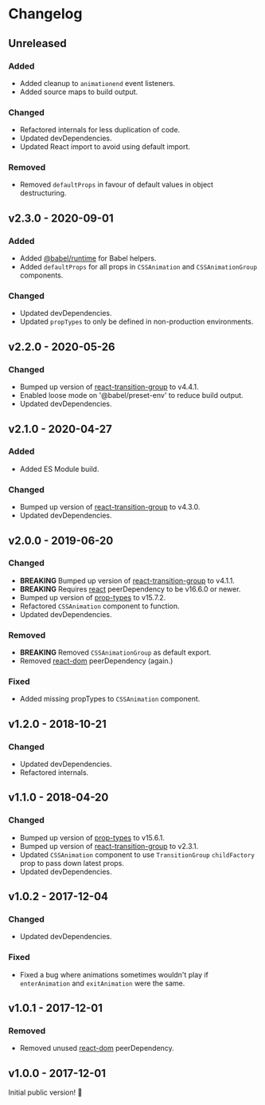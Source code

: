 # Changelog

## Unreleased

### Added

- Added cleanup to `animationend` event listeners.
- Added source maps to build output.

### Changed

- Refactored internals for less duplication of code.
- Updated devDependencies.
- Updated React import to avoid using default import.

### Removed

- Removed `defaultProps` in favour of default values in object destructuring.

## v2.3.0 - 2020-09-01

### Added

- Added [@babel/runtime](https://www.npmjs.com/package/@babel/runtime) for Babel helpers.
- Added `defaultProps` for all props in `CSSAnimation` and `CSSAnimationGroup` components.

### Changed

- Updated devDependencies.
- Updated `propTypes` to only be defined in non-production environments.

## v2.2.0 - 2020-05-26

### Changed

- Bumped up version of [react-transition-group](https://www.npmjs.com/package/react-transition-group) to v4.4.1.
- Enabled loose mode on '@babel/preset-env' to reduce build output.
- Updated devDependencies.

## v2.1.0 - 2020-04-27

### Added

- Added ES Module build.

### Changed

- Bumped up version of [react-transition-group](https://www.npmjs.com/package/react-transition-group) to v4.3.0.
- Updated devDependencies.

## v2.0.0 - 2019-06-20

### Changed

- **BREAKING** Bumped up version of [react-transition-group](https://www.npmjs.com/package/react-transition-group) to v4.1.1.
- **BREAKING** Requires [react](https://www.npmjs.com/package/react) peerDependency to be v16.6.0 or newer.
- Bumped up version of [prop-types](https://www.npmjs.com/package/prop-types) to v15.7.2.
- Refactored `CSSAnimation` component to function.
- Updated devDependencies.

### Removed

- **BREAKING** Removed `CSSAnimationGroup` as default export.
- Removed [react-dom](https://www.npmjs.com/package/react-dom) peerDependency (again.)

### Fixed

- Added missing propTypes to `CSSAnimation` component.

## v1.2.0 - 2018-10-21

### Changed

- Updated devDependencies.
- Refactored internals.

## v1.1.0 - 2018-04-20

### Changed

- Bumped up version of [prop-types](https://www.npmjs.com/package/prop-types) to v15.6.1.
- Bumped up version of [react-transition-group](https://www.npmjs.com/package/react-transition-group) to v2.3.1.
- Updated `CSSAnimation` component to use `TransitionGroup` `childFactory` prop to pass down latest props.
- Updated devDependencies.

## v1.0.2 - 2017-12-04

### Changed

- Updated devDependencies.

### Fixed

- Fixed a bug where animations sometimes wouldn't play if `enterAnimation` and `exitAnimation` were the same.

## v1.0.1 - 2017-12-01

### Removed

- Removed unused [react-dom](https://www.npmjs.com/package/react-dom) peerDependency.

## v1.0.0 - 2017-12-01

Initial public version! :tada:
